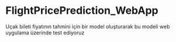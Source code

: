# FlightPricePrediction_WebApp
Uçak bileti fiyatının tahmini için bir model oluşturarak bu modeli web uygulama üzerinde test ediyoruz
